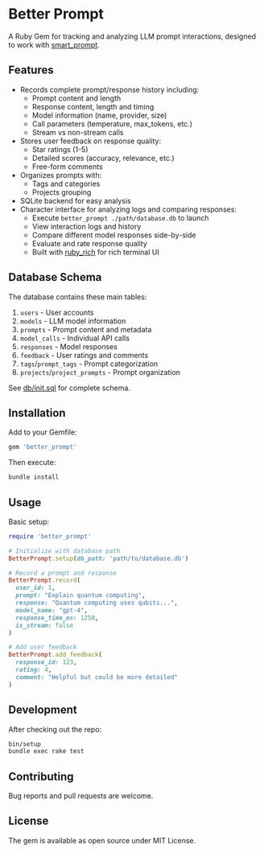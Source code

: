 # Better Prompt

A Ruby Gem for tracking and analyzing LLM prompt interactions, designed to work with [smart_prompt](https://github.com/zhuangbiaowei/smart_prompt).

## Features

- Records complete prompt/response history including:
  - Prompt content and length
  - Response content, length and timing
  - Model information (name, provider, size)
  - Call parameters (temperature, max_tokens, etc.)
  - Stream vs non-stream calls
- Stores user feedback on response quality:
  - Star ratings (1-5)
  - Detailed scores (accuracy, relevance, etc.)
  - Free-form comments
- Organizes prompts with:
  - Tags and categories
  - Projects grouping
- SQLite backend for easy analysis
- Character interface for analyzing logs and comparing responses:
  - Execute `better_prompt ./path/database.db` to launch
  - View interaction logs and history
  - Compare different model responses side-by-side
  - Evaluate and rate response quality
  - Built with [ruby_rich](https://github.com/zhuangbiaowei/ruby_rich) for rich terminal UI

## Database Schema

The database contains these main tables:

1. `users` - User accounts
2. `models` - LLM model information
3. `prompts` - Prompt content and metadata
4. `model_calls` - Individual API calls
5. `responses` - Model responses
6. `feedback` - User ratings and comments
7. `tags`/`prompt_tags` - Prompt categorization
8. `projects`/`project_prompts` - Prompt organization

See [db/init.sql](db/init.sql) for complete schema.

## Installation

Add to your Gemfile:

```ruby
gem 'better_prompt'
```

Then execute:

```bash
bundle install
```

## Usage

Basic setup:

```ruby
require 'better_prompt'

# Initialize with database path
BetterPrompt.setup(db_path: 'path/to/database.db')

# Record a prompt and response
BetterPrompt.record(
  user_id: 1,
  prompt: "Explain quantum computing",
  response: "Quantum computing uses qubits...", 
  model_name: "gpt-4",
  response_time_ms: 1250,
  is_stream: false
)

# Add user feedback
BetterPrompt.add_feedback(
  response_id: 123,
  rating: 4,
  comment: "Helpful but could be more detailed"
)
```

## Development

After checking out the repo:

```bash
bin/setup
bundle exec rake test
```

## Contributing

Bug reports and pull requests are welcome.

## License

The gem is available as open source under MIT License.